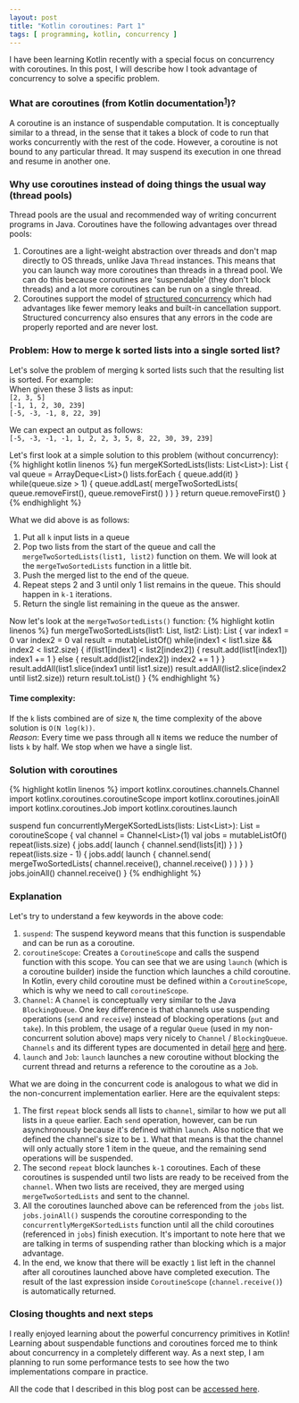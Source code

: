 ```yaml
---
layout: post
title: "Kotlin coroutines: Part 1"
tags: [ programming, kotlin, concurrency ]
---
```


I have been learning Kotlin recently with a special focus on concurrency with coroutines. In this post, I will describe how I took advantage of concurrency to solve a specific problem.

### What are coroutines (from Kotlin documentation<sup>[1]</sup>)?  
A coroutine is an instance of suspendable computation. It is conceptually similar to a thread, in the sense that it takes a block of code to run that works concurrently with the rest of the code. However, a coroutine is not bound to any particular thread. It may suspend its execution in one thread and resume in another one.

### Why use coroutines instead of doing things the usual way (thread pools)
Thread pools are the usual and recommended way of writing concurrent programs in Java. Coroutines have the following advantages over thread pools:
1. Coroutines are a light-weight abstraction over threads and don't map directly to OS threads, unlike Java `Thread` instances. This means that you can launch way more coroutines than threads in a thread pool. We can do this because coroutines are 'suspendable' (they don't block threads) and a lot more coroutines can be run on a single thread.
2. Coroutines support the model of [structured concurrency](https://kotlinlang.org/docs/coroutines-basics.html#structured-concurrency) which had advantages like fewer memory leaks and built-in cancellation support. Structured concurrency also ensures that any errors in the code are properly reported and are never lost.

### Problem: How to merge k sorted lists into a single sorted list?  
Let's solve the problem of merging k sorted lists such that the resulting list is sorted. For example:  
When given these 3 lists as input:  
`[2, 3, 5]`  
`[-1, 1, 2, 30, 239]`  
`[-5, -3, -1, 8, 22, 39]`

We can expect an output as follows:  
`[-5, -3, -1, -1, 1, 2, 2, 3, 5, 8, 22, 30, 39, 239]`

Let's first look at a simple solution to this problem (without concurrency):
{% highlight kotlin linenos %}
fun mergeKSortedLists(lists: List<List<Int>>): List<Int> {
    val queue = ArrayDeque<List<Int>>()
    lists.forEach { queue.add(it) }
    while(queue.size > 1) {
        queue.addLast(
          mergeTwoSortedLists(
            queue.removeFirst(),
            queue.removeFirst()
          )
        )
    }
    return queue.removeFirst()
}
{% endhighlight %}

What we did above is as follows:
1. Put all `k` input lists in a queue
2. Pop two lists from the start of the queue and call the `mergeTwoSortedLists(list1, list2)` function on them. We will look at the `mergeTwoSortedLists` function in a little bit.
3. Push the merged list to the end of the queue.
4. Repeat steps 2 and 3 until only 1 list remains in the queue. This should happen in `k-1` iterations.
5. Return the single list remaining in the queue as the answer.

Now let's look at the `mergeTwoSortedLists()` function:
{% highlight kotlin linenos %}
fun mergeTwoSortedLists(list1: List<Int>, list2: List<Int>): List<Int> {
    var index1 = 0
    var index2 = 0
    val result = mutableListOf<Int>()
    while(index1 < list1.size && index2 < list2.size) {
        if(list1[index1] < list2[index2]) {
            result.add(list1[index1])
            index1 += 1
        } else {
            result.add(list2[index2])
            index2 += 1
        }
    }
    result.addAll(list1.slice(index1 until list1.size))
    result.addAll(list2.slice(index2 until list2.size))
    return result.toList()
}
{% endhighlight %}

#### Time complexity:  
If the `k` lists combined are of size `N`, the time complexity of the above solution is `O(N log(k))`.  
*Reason*: Every time we pass through all `N` items we reduce the number of lists `k` by half. We stop when we have a single list.

### Solution with coroutines

{% highlight kotlin linenos %}
import kotlinx.coroutines.channels.Channel
import kotlinx.coroutines.coroutineScope
import kotlinx.coroutines.joinAll
import kotlinx.coroutines.Job
import kotlinx.coroutines.launch

suspend fun concurrentlyMergeKSortedLists(lists: List<List<Int>>): List<Int> = coroutineScope {
    val channel = Channel<List<Int>>(1)
    val jobs = mutableListOf<Job>()
    repeat(lists.size) {
        jobs.add(
            launch {
                channel.send(lists[it])
            }
        )
    }
    repeat(lists.size - 1) {
        jobs.add(
            launch {
                channel.send(
                    mergeTwoSortedLists(
                        channel.receive(), channel.receive()
                    )
                )
            }
        )
    }
    jobs.joinAll()
    channel.receive()
}
{% endhighlight %}

### Explanation
Let's try to understand a few keywords in the above code:
1. `suspend`: The suspend keyword means that this function is suspendable and can be run as a coroutine.
2. `coroutineScope`: Creates a `CoroutineScope` and calls the suspend function with this scope. You can see that we are using `launch` (which is a coroutine builder) inside the function which launches a child coroutine. In Kotlin, every child coroutine must be defined within a `CoroutineScope`, which is why we need to call `coroutineScope`.
3. `Channel`: A `Channel` is conceptually very similar to the Java `BlockingQueue`. One key difference is that channels use suspending operations (`send` and `receive`) instead of blocking operations (`put` and `take`). In this problem, the usage of a regular `Queue` (used in my non-concurrent solution above) maps very nicely to `Channel` / `BlockingQueue`. `Channels` and its different types are documented in detail [here](https://kotlinlang.org/docs/coroutines-and-channels.html#channels) and [here](https://kotlinlang.org/docs/channels.html).
4. `launch` and `Job`: `launch` launches a new coroutine without blocking the current thread and returns a reference to the coroutine as a `Job`.

What we are doing in the concurrent code is analogous to what we did in the non-concurrent implementation earlier. Here are the equivalent steps:
1. The first `repeat` block sends all lists to `channel`, similar to how we put all lists in a `queue` earlier. Each `send` operation, however, can be run asynchronously because it's defined within `launch`. Also notice that we defined the channel's size to be `1`. What that means is that the channel will only actually store 1 item in the queue, and the remaining send operations will be suspended.
2. The second `repeat` block launches `k-1` coroutines. Each of these coroutines is suspended until two lists are ready to be received from the `channel`. When two lists are received, they are merged using `mergeTwoSortedLists` and sent to the channel.
3. All the coroutines launched above can be referenced from the `jobs` list. `jobs.joinAll()` suspends the coroutine corresponding to the `concurrentlyMergeKSortedLists` function until all the child coroutines (referenced in `jobs`) finish execution. It's important to note here that we are talking in terms of suspending rather than blocking which is a major advantage.
4. In the end, we know that there will be exactly `1` list left in the channel after all coroutines launched above have completed execution. The result of the last expression inside `CoroutineScope` (`channel.receive()`) is automatically returned. 

### Closing thoughts and next steps
I really enjoyed learning about the powerful concurrency primitives in Kotlin! Learning about suspendable functions and coroutines forced me to think about concurrency in a completely different way. As a next step, I am planning to run some performance tests to see how the two implementations compare in practice.

All the code that I described in this blog post can be [accessed here](https://github.com/ankushb92/LearningKotlin/blob/main/src/main/kotlin/mergeKSortedLists.kt).

[1]: https://kotlinlang.org/docs/coroutines-basics.html

